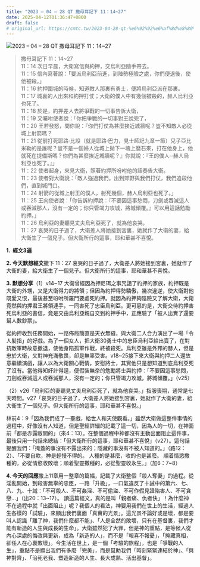 ```yaml
---
title: "2023 – 04 – 28 QT 撒母耳記下 11：14~27"
date: 2025-04-12T01:36:47+0800
draft: false
# original_url: https://cmtc.tw/2023-04-28-qt-%e6%92%92%e6%af%8d%e8%80%b3%e8%a8%98%e4%b8%8b-11%ef%bc%9a1427
---
```


![2023 – 04 – 28 QT 撒母耳記下 11：14\~27](/images/qt.jpg  "2023 – 04 – 28 QT 撒母耳記下 11：14\~27")

> 撒母耳記下 11：14\~27  
> 11：14 次日早晨，大衛寫信與約押，交烏利亞隨手帶去。  
> 11：15 信內寫著說：「要派烏利亞前進，到陣勢極險之處，你們便退後，使他被殺。」  
> 11：16 約押圍城的時候，知道敵人那裏有勇士，便將烏利亞派在那裏。  
> 11：17 城裏的人出來和約押打仗；大衛的僕人中有幾個被殺的，赫人烏利亞也死了。  
> 11：18 於是，約押差人去將爭戰的一切事告訴大衛，  
> 11：19 又囑咐使者說：「你把爭戰的一切事對王說完了，  
> 11：20 王若發怒，問你說：『你們打仗為甚麼挨近城牆呢？豈不知敵人必從城上射箭嗎？  
> 11：21 從前打死耶路‧比設（就是耶路‧巴力，見士師記九章一節）兒子亞比米勒的是誰呢？豈不是一個婦人從城上拋下一塊上磨石來，打在他身上，他就死在提備斯嗎？你們為甚麼挨近城牆呢？』你就說：『王的僕人─赫人烏利亞也死了。』」  
> 11：22 使者起身，來見大衛，照著約押所吩咐他的話奏告大衛。  
> 11：23 使者對大衛說：「敵人強過我們，出到郊野與我們打仗，我們追殺他們，直到城門口。  
> 11：24 射箭的從城上射王的僕人，射死幾個，赫人烏利亞也死了。」  
> 11：25 王向使者說：「你告訴約押說：『不要因這事愁悶，刀劍或吞滅這人或吞滅那人，沒有一定的；你只管竭力攻城，將城傾覆。』可以用這話勉勵約押。」  
> 11：26 烏利亞的妻聽見丈夫烏利亞死了，就為他哀哭。  
> 11：27 哀哭的日子過了，大衛差人將她接到宮裏，她就作了大衛的妻，給大衛生了一個兒子。但大衛所行的這事，耶和華甚不喜悅。

**1.  經文3遍**

**2. 今天默想經文**撒下 11：27 哀哭的日子過了，大衛差人將她接到宮裏，她就作了大衛的妻，給大衛生了一個兒子。但大衛所行的這事，耶和華甚不喜悅。

**3. 默想分享**（1）v14\~17 大衛曾經因為押尼珥之事咒詛了約押的家族，約押既是大衛的外甥，又是大衛得力的將領；但因為約押得勢驕傲，幾次違逆，使大衛對他既愛又恨，最後甚至吩咐所羅門要處死約押。就因為約押夠陰險又了解大衛，大衛竟然與約押君王將領連手，一同害死了忠臣烏利亞。更可惡的是，大衛交待約押害死烏利亞的書信，竟是交由烏利亞親自交到約押手中，正應驗了「被人出賣了還要幫人數鈔票」。

從約押收到任務開始，一路佈局簡直是天衣無縫，與大衛二人合力演出了一場「令人髪指」的好戲。為了一個女人，把大衛30勇士中的忠臣烏利亞給出賣了，在對抗敵軍時故意撤退，使他身陷孤軍作戰，終被殺死。烏利亞雖是外邦的赫人，但是忠於大衛，又對神充滿敬畏，卻是無辜受害。v18\~25接下來大衛與約押二人還故意繼續演戲，讓人以為大衛關心戰情，安慰將士，其實他只是想知道到底烏利亞死了沒有。當他得知奸計得逞，便假裝無奈的勉勵將士與約押：「不要因這事愁悶，刀劍或吞滅這人或吞滅那人，沒有一定的；你只管竭力攻城，將城傾覆。」（v25）

（2）v26「烏利亞的妻聽見丈夫烏利亞死了，就為他哀哭。」指服喪期，通常是七天時間。v27「哀哭的日子過了，大衛差人將她接到宮裏，她就作了大衛的妻，給大衛生了一個兒子。但大衛所行的這事，耶和華甚不喜悅。」

林前4：9「因為我們成了一臺戲，給世人和天使觀看。」雖然大衛做這整件事情的過程中，好像沒有人知道，但是聖經詳細的記載了這一切，因為人的一切，在神面前「都是赤露敞開的」（來4：13）。在整個過程中神都沒有主動出面阻止這件事，最後只用一句話來總結：「但大衛所行的這事，耶和華甚不喜悅」（v27）。這句話提醒我們：「掩蓋的事沒有不露出來的；隱藏的事沒有不被人知道的。」（路12：2）、「不要自欺，神是輕慢不得的。 人種的是甚麼，收的也是甚麼。 順着情慾撒種的，必從情慾收敗壞；順着聖靈撒種的，必從聖靈收永生。」（加6：7\~8）

**4. 今天的回應**撒上11章用一整章的篇幅，記載了大衛整個「殺人奪妻」的過程。從淫亂開始，到殺害無辜的忠臣，一路「升級」，一口氣違反了十誡中的第六、七、八、九、十誡：「不可殺人、不可姦淫、不可偷盜、不可作假見證陷害人、不可貪戀…」（出20：13\~17）。 讀這篇經文，真的是叫「親者痛、仇者快」！為什麼神不在過程中就「出面阻止」呢？我個人的看法，神要用我們在世上的生活，經過人生各樣的「試驗」，來顯出我們裏面「真實的光景」。這光景不論好或是壞，都是要叫人認識「離了神，我們什麼都不能」、「人是全然的敗壞，只有在基督裏，我們才能有新造的人生與成長的生命」。大衛雖然犯了大罪，但是神的重點，是等候人從內心深處的悔改與更新，成為「新造的人」，而不是「報喜不報憂」，「掩藏真相，卻任人在心裏敗壞」。今生活在世上，是一個「考驗的旅程」，也是「爭戰的人生」，重點不是顯出我們有多麼「完美」，而是幫助我們「時刻緊緊連結於神」、「與神對齊」、「治死老我、塑造新造的人生、長大成熟、活出基督」。